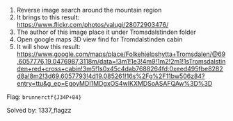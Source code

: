 1. Reverse image search around the mountain region
2. It brings to this result: https://www.flickr.com/photos/valugi/28072903476/
3. The author of this image place it under Tromsdalstinden folder
4. Open google maps 3D view find for Tromdalstinden cabin 
5. It will show this result: https://www.google.com/maps/place/Folkehjelpshytta+Tromsdalen/@69.6057776,19.0476987,3118m/data=!3m1!1e3!4m9!1m2!2m1!1sTromsdalstinden+red+cross+cabin!3m5!1s0x45c4dab7688264fd:0xeed495fbe8282d8a!8m2!3d69.6057793!4d19.085261!16s%2Fg%2F11bw506z84?entry=ttu&g_ep=EgoyMDI1MDgxOS4wIKXMDSoASAFQAw%3D%3D

Flag: `brunnerctf{J34P+84}`

Solved by: 1337_flagzz